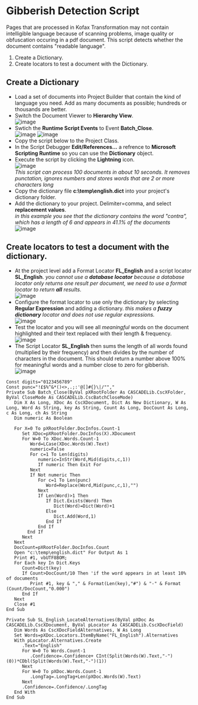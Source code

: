 # Gibberish Detection Script  
Pages that are processed in Kofax Transformation may not contain intelligible language because of scanning problems, image quality or obfuscation occuring in a pdf document.
This script detects whether the document contains "readable language".   
1. Create a Dictionary.  
1. Create locators to test a document with the Dictionary.
## Create a Dictionary
 * Load a set of documents into Project Builder that contain the kind of language you need. Add as many documents as possible; hundreds or thousands are better.
 * Switch the Document Viewer to **Hierarchy View**.  
 ![image](https://user-images.githubusercontent.com/47416964/77313755-bc059280-6d04-11ea-84f1-5b17bc604894.png)
 * Swtich the **Runtime Script Events** to Event **Batch_Close**.  
 ![image](https://user-images.githubusercontent.com/47416964/77313830-ddff1500-6d04-11ea-837e-e075b11f5876.png)
 ![image](https://user-images.githubusercontent.com/47416964/77313869-ec4d3100-6d04-11ea-97b3-f62afb6b3deb.png)
 * Copy the script below to the Project Class.
 * In the Script Debugger **Edit/References...** a refrence to **Microsoft Scripting Runtime** so you can use the **Dictionary** object.
 * Execute the script by clicking the **Lightning** icon.  
 ![image](https://user-images.githubusercontent.com/47416964/77313939-0850d280-6d05-11ea-85d0-b1351fbc1731.png)  
*This script can process 100 documents in about 10 seconds. It removes punctation, ignores numbers and stores words that are 2 or more characters long*
 * Copy the dictionary file **c:\temp\english.dict**  into your project's dictionary folder.
 * Add the dictionary to your project.  Delimiter=comma, and select **replacement values**.  
 *in this example you see that the dictionary contains the word "contra", which has a length of 6 and appears in 41.1% of the documents*
 ![image](https://user-images.githubusercontent.com/47416964/77314236-8ad99200-6d05-11ea-8e73-6a754a81d968.png)
 ## Create locators to test a document with the dictionary.
  * At the project level add a Format Locator **FL_English** and a script locator **SL_English**.
  *you cannot use a **database locator** because a database locator only returns one result per document, we need to use a format locator to return **all** results*.  
  ![image](https://user-images.githubusercontent.com/47416964/77314505-0dfae800-6d06-11ea-9989-bbb8661f91a1.png)
  * Configure the format locator to use only the dictionary by selecting **Regular Expression** and adding a dictionary.
  *this makes a **fuzzy dictionary** locator and does not use regular expressions.*  
![image](https://user-images.githubusercontent.com/47416964/77315562-0b998d80-6d08-11ea-89ca-0e304ec802f5.png)
 * Test the locator and you will see all *meaningful* words on the document highlighted and their text replaced with their length & frequency.  
 ![image](https://user-images.githubusercontent.com/47416964/77315808-7cd94080-6d08-11ea-821c-b302dab76d50.png)
 * The Script Locator **SL_English** then sums the length of all words found (multiplied by their frequency) and then divides by the number of characters in the document. This should return a number above 100% for meaningful words and a number close to zero for gibberish.  
 ![image](https://user-images.githubusercontent.com/47416964/77315923-b9a53780-6d08-11ea-82ee-6a875ab2b644.png)








 
```VBA
Const digits="0123456789"
Const punc="!£$%^&*()<>,.;:'@[]#{}\|/"","
Private Sub Batch_Close(ByVal pXRootFolder As CASCADELib.CscXFolder, ByVal CloseMode As CASCADELib.CscBatchCloseMode)
   Dim X As Long, XDoc As CscXDocument, Dict As New Dictionary, W As Long, Word As String, key As String, Count As Long, DocCount As Long, c As Long, ch As String
   Dim numeric As Boolean

   For X=0 To pXRootFolder.DocInfos.Count-1
      Set XDoc=pXRootFolder.DocInfos(X).XDocument
      For W=0 To XDoc.Words.Count-1
         Word=LCase(XDoc.Words(W).Text)
         numeric=False
         For c=1 To Len(digits)
            numeric=InStr(Word,Mid(digits,c,1))
            If numeric Then Exit For
         Next
         If Not numeric Then
            For c=1 To Len(punc)
               Word=Replace(Word,Mid(punc,c,1),"")
            Next
            If Len(Word)>1 Then
               If Dict.Exists(Word) Then
                  Dict(Word)=Dict(Word)+1
               Else
                  Dict.Add(Word,1)
               End If
            End If
        End If
      Next
   Next
   DocCount=pXRootFolder.DocInfos.Count
   Open "c:\temp\english.dict" For Output As 1
   Print #1, vbUTF8BOM;
   For Each key In Dict.Keys
      Count=Dict(key)
      If Count>DocCount/10 Then 'if the word appears in at least 10% of documents
         Print #1, key & "," & Format(Len(key),"#") & "-" & Format (Count/DocCount,"0.000")
      End If
   Next
   Close #1
End Sub

Private Sub SL_English_LocateAlternatives(ByVal pXDoc As CASCADELib.CscXDocument, ByVal pLocator As CASCADELib.CscXDocField)
   Dim Words As CscXDocFieldAlternatives, W As Long
   Set Words=pXDoc.Locators.ItemByName("FL_English").Alternatives
   With pLocator.Alternatives.Create
      .Text="English"
      For W=0 To Words.Count-1
         .Confidence=.Confidence+ CInt(Split(Words(W).Text,"-")(0))*CDbl(Split(Words(W).Text,"-")(1))
      Next
      For W=0 To pXDoc.Words.Count-1
         .LongTag=.LongTag+Len(pXDoc.Words(W).Text)
      Next
      .Confidence=.Confidence/.LongTag
   End With
End Sub
```
